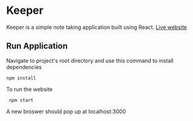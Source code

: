 # Keeper
Keeper is a simple note taking application built using React. [Live website](https://eager-mclean-6b1bba.netlify.app)

## Run Application 
Navigate to project's root directory and use this command to install dependencies
```
npm install 
```
To run the website
```
 npm start 
```
A new broswer should pop up at localhost:3000